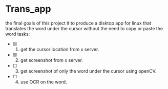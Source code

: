 # Trans_app
the final goals of this project it to produce a disktop app for linux that translates the word under the cursor without the need to copy or paste the word 
tasks:
- [x] 1. get the cursor location from x server. 
- [x] 2. get screenshot from x server.
- [ ] 3. get screenshot of only the word under the cursor using openCV.
- [ ] 4. use OCR on the word.
